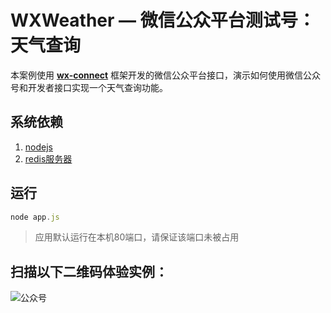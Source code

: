 # WXWeather — 微信公众平台测试号：天气查询

本案例使用 [**wx-connect**](https://github.com/xiatian/wx-connect) 框架开发的微信公众平台接口，演示如何使用微信公众号和开发者接口实现一个天气查询功能。

## 系统依赖
1. [nodejs](http://www.nodejs.org/)
2. [redis服务器](http://www.redis.io/)

## 运行
```javascript
node app.js
```
> 应用默认运行在本机80端口，请保证该端口未被占用


## 扫描以下二维码体验实例：

![公众号](http://mmbiz.qpic.cn/mmbiz/hVjoeHtdYUtbj8EZZfIiciaWgsGGRgwxHuDE6CeRh74xuUHprZAPPwXccsUDZfKAd4ylDdX4cP7vapxRqaqOF7Rw/0)
